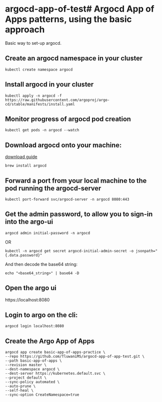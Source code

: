 # argocd-app-of-test# Argocd App of Apps patterns, using the basic approach

Basic way to set-up argocd.

## Create an argocd namespace in your cluster

```
kubectl create namespace argocd
```

## Install argocd in your cluster

```
kubectl apply -n argocd -f https://raw.githubusercontent.com/argoproj/argo-cd/stable/manifests/install.yaml
```

## Monitor progress of argocd pod creation

```
kubectl get pods -n argocd --watch
```

## Download argocd onto your machine:

[download guide](https://argo-cd.readthedocs.io/en/stable/getting_started/#2-download-argo-cd-cli)

```
brew install argocd
```

## Forward a port from your local machine to the pod running the argocd-server

```
kubectl port-forward svc/argocd-server -n argocd 8080:443
```

## Get the admin password, to allow you to sign-in into the argo-ui

```
argocd admin initial-password -n argocd
```

OR

```
kubectl -n argocd get secret argocd-initial-admin-secret -o jsonpath="{.data.password}"
```

And then decode the base64 string:

```
echo "<base64_string>" | base64 -D
```

## Open the argo ui

https://localhost:8080

## Login to argo on the cli:

```
argocd login localhost:8080
```

## Create the Argo App of Apps

```
argocd app create basic-app-of-apps-practice \
--repo https://github.com/TluwaniMS/argocd-app-of-app-test.git \
--path basic-app-of-apps \
--revision master \
--dest-namespace argocd \
--dest-server https://kubernetes.default.svc \
--project default \
--sync-policy automated \
--auto-prune \
--self-heal \
--sync-option CreateNamespace=true
```